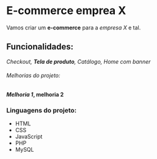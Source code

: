 # E-commerce emprea X

Vamos criar um **e-commerce** para a *empresa X* e tal.

## Funcionalidades:

_Checkout, __Tela de produto__, Catálogo, Home com banner_


###### Melhorias do projeto:

**_Melhoria 1_, melhoria 2**

### Linguagens do projeto:

* HTML
* CSS
* JavaScript
* PHP
* MySQL